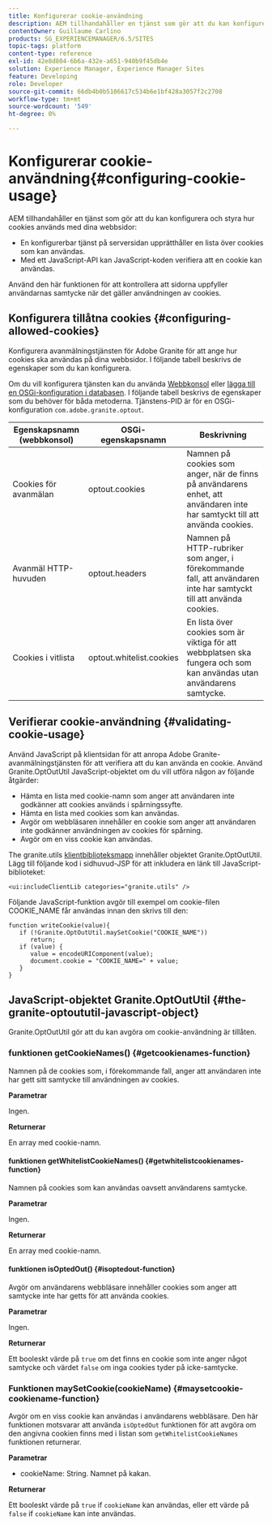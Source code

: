 ```yaml
---
title: Konfigurerar cookie-användning
description: AEM tillhandahåller en tjänst som gör att du kan konfigurera och styra hur cookies används med dina webbsidor.
contentOwner: Guillaume Carlino
products: SG_EXPERIENCEMANAGER/6.5/SITES
topic-tags: platform
content-type: reference
exl-id: 42e8d804-6b6a-432e-a651-940b9f45db4e
solution: Experience Manager, Experience Manager Sites
feature: Developing
role: Developer
source-git-commit: 66db4b0b5106617c534b6e1bf428a3057f2c2708
workflow-type: tm+mt
source-wordcount: '549'
ht-degree: 0%

---
```


# Konfigurerar cookie-användning{#configuring-cookie-usage}

AEM tillhandahåller en tjänst som gör att du kan konfigurera och styra hur cookies används med dina webbsidor:

* En konfigurerbar tjänst på serversidan upprätthåller en lista över cookies som kan användas.
* Med ett JavaScript-API kan JavaScript-koden verifiera att en cookie kan användas.

Använd den här funktionen för att kontrollera att sidorna uppfyller användarnas samtycke när det gäller användningen av cookies.

## Konfigurera tillåtna cookies {#configuring-allowed-cookies}

Konfigurera avanmälningstjänsten för Adobe Granite för att ange hur cookies ska användas på dina webbsidor. I följande tabell beskrivs de egenskaper som du kan konfigurera.

Om du vill konfigurera tjänsten kan du använda [Webbkonsol](/help/sites-deploying/configuring-osgi.md#osgi-configuration-with-the-web-console) eller [lägga till en OSGi-konfiguration i databasen](/help/sites-deploying/configuring-osgi.md#adding-a-new-configuration-to-the-repository). I följande tabell beskrivs de egenskaper som du behöver för båda metoderna. Tjänstens-PID är för en OSGi-konfiguration `com.adobe.granite.optout`.

| Egenskapsnamn (webbkonsol) | OSGi-egenskapsnamn | Beskrivning |
|---|---|---|
| Cookies för avanmälan | optout.cookies | Namnen på cookies som anger, när de finns på användarens enhet, att användaren inte har samtyckt till att använda cookies. |
| Avanmäl HTTP-huvuden | optout.headers | Namnen på HTTP-rubriker som anger, i förekommande fall, att användaren inte har samtyckt till att använda cookies. |
| Cookies i vitlista | optout.whitelist.cookies | En lista över cookies som är viktiga för att webbplatsen ska fungera och som kan användas utan användarens samtycke. |

## Verifierar cookie-användning {#validating-cookie-usage}

Använd JavaScript på klientsidan för att anropa Adobe Granite-avanmälningstjänsten för att verifiera att du kan använda en cookie. Använd Granite.OptOutUtil JavaScript-objektet om du vill utföra någon av följande åtgärder:

* Hämta en lista med cookie-namn som anger att användaren inte godkänner att cookies används i spårningssyfte.
* Hämta en lista med cookies som kan användas.
* Avgör om webbläsaren innehåller en cookie som anger att användaren inte godkänner användningen av cookies för spårning.
* Avgör om en viss cookie kan användas.

The granite.utils [klientbiblioteksmapp](/help/sites-developing/clientlibs.md#referencing-client-side-libraries) innehåller objektet Granite.OptOutUtil. Lägg till följande kod i sidhuvud-JSP för att inkludera en länk till JavaScript-biblioteket:

`<ui:includeClientLib categories="granite.utils" />`

Följande JavaScript-funktion avgör till exempel om cookie-filen COOKIE_NAME får användas innan den skrivs till den:

```
function writeCookie(value){
   if (!Granite.OptOutUtil.maySetCookie("COOKIE_NAME"))
      return;
   if (value) {
      value = encodeURIComponent(value);
      document.cookie = "COOKIE_NAME=" + value;
   }
}
```

## JavaScript-objektet Granite.OptOutUtil {#the-granite-optoututil-javascript-object}

Granite.OptOutUtil gör att du kan avgöra om cookie-användning är tillåten.

### funktionen getCookieNames() {#getcookienames-function}

Namnen på de cookies som, i förekommande fall, anger att användaren inte har gett sitt samtycke till användningen av cookies.

**Parametrar**

Ingen.

**Returnerar**

En array med cookie-namn.

#### funktionen getWhitelistCookieNames() {#getwhitelistcookienames-function}

Namnen på cookies som kan användas oavsett användarens samtycke.

**Parametrar**

Ingen.

**Returnerar**

En array med cookie-namn.

#### funktionen isOptedOut() {#isoptedout-function}

Avgör om användarens webbläsare innehåller cookies som anger att samtycke inte har getts för att använda cookies.

**Parametrar**

Ingen.

**Returnerar**

Ett booleskt värde på `true` om det finns en cookie som inte anger något samtycke och värdet `false` om inga cookies tyder på icke-samtycke.

### Funktionen maySetCookie(cookieName) {#maysetcookie-cookiename-function}

Avgör om en viss cookie kan användas i användarens webbläsare. Den här funktionen motsvarar att använda `isOptedOut` funktionen för att avgöra om den angivna cookien finns med i listan som `getWhitelistCookieNames` funktionen returnerar.

**Parametrar**

* cookieName: String. Namnet på kakan.

**Returnerar**

Ett booleskt värde på `true` if `cookieName` kan användas, eller ett värde på `false` if `cookieName` kan inte användas.
